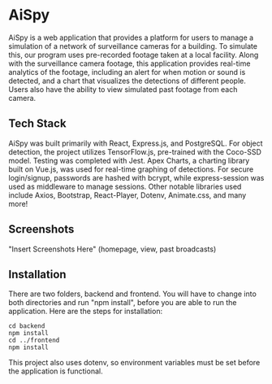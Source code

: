 # AiSpy

AiSpy is a web application that provides a platform for users to manage a simulation of a network of surveillance cameras for a building. To simulate this, our program uses pre-recorded footage taken at a local facility. Along with the surveillance camera footage, this application provides real-time analytics of the footage, including an alert for when motion or sound is detected, and a chart that visualizes the detections of different people. Users also have the ability to view simulated past footage from each camera.

## Tech Stack

AiSpy was built primarily with React, Express.js, and PostgreSQL. For object detection, the project utilizes TensorFlow.js, pre-trained with the Coco-SSD model. Testing was completed with Jest. Apex Charts, a charting library built on Vue.js, was used for real-time graphing of detections. For secure login/signup, passwords are hashed with bcrypt, while express-session was used as middleware to manage sessions. Other notable libraries used include Axios, Bootstrap, React-Player, Dotenv, Animate.css, and many more!

## Screenshots

"Insert Screenshots Here" (homepage, view, past broadcasts)

## Installation

There are two folders, backend and frontend. You will have to change into both directories and run "npm install", before you are able to run the application. Here are the steps for installation:

```
cd backend
npm install
cd ../frontend
npm install
```

This project also uses dotenv, so environment variables must be set before the application is functional.

